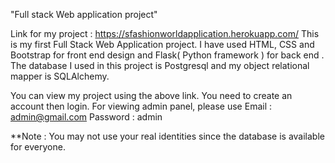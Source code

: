 "Full stack Web application project"

Link for my project : https://sfashionworldapplication.herokuapp.com/
This is my first Full Stack Web Application project. I have used HTML, CSS and Bootstrap for front end design and Flask( Python framework ) for back end . The database I used in this project is Postgresql and my object relational mapper is SQLAlchemy.

You can view my project using the above link. You need to create an account then login. For viewing admin panel, please use
Email : admin@gmail.com
Password : admin

**Note : You may not use your real identities since the database is available for everyone.
